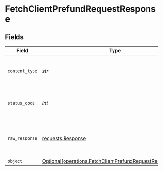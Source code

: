 # FetchClientPrefundRequestResponse


## Fields

| Field                                                                                                                          | Type                                                                                                                           | Required                                                                                                                       | Description                                                                                                                    |
| ------------------------------------------------------------------------------------------------------------------------------ | ------------------------------------------------------------------------------------------------------------------------------ | ------------------------------------------------------------------------------------------------------------------------------ | ------------------------------------------------------------------------------------------------------------------------------ |
| `content_type`                                                                                                                 | *str*                                                                                                                          | :heavy_check_mark:                                                                                                             | HTTP response content type for this operation                                                                                  |
| `status_code`                                                                                                                  | *int*                                                                                                                          | :heavy_check_mark:                                                                                                             | HTTP response status code for this operation                                                                                   |
| `raw_response`                                                                                                                 | [requests.Response](https://requests.readthedocs.io/en/latest/api/#requests.Response)                                          | :heavy_check_mark:                                                                                                             | Raw HTTP response; suitable for custom response parsing                                                                        |
| `object`                                                                                                                       | [Optional[operations.FetchClientPrefundRequestResponseBody]](../../models/operations/fetchclientprefundrequestresponsebody.md) | :heavy_minus_sign:                                                                                                             | OK                                                                                                                             |